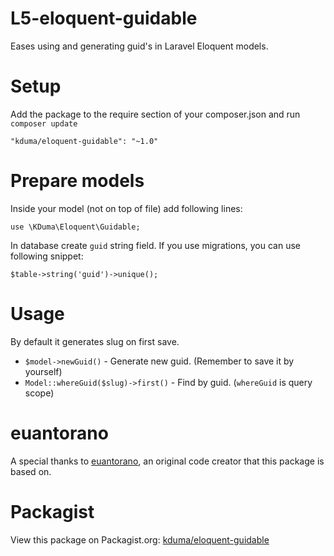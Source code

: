 # L5-eloquent-guidable
Eases using and generating guid's in Laravel Eloquent models.

# Setup
Add the package to the require section of your composer.json and run `composer update`

    "kduma/eloquent-guidable": "~1.0"

# Prepare models
Inside your model (not on top of file) add following lines:
    
    use \KDuma\Eloquent\Guidable;

In database create `guid` string field. If you use migrations, you can use following snippet:

    $table->string('guid')->unique();

# Usage
By default it generates slug on first save.

- `$model->newGuid()` - Generate new guid. (Remember to save it by yourself)
- `Model::whereGuid($slug)->first()` - Find by guid. (`whereGuid` is query scope)
   

# euantorano

A special thanks to [euantorano](http://forumsarchive.laravel.io/viewtopic.php?id=6629#6), an original code creator that this package is based on.

# Packagist
View this package on Packagist.org: [kduma/eloquent-guidable](https://packagist.org/packages/kduma/eloquent-guidable)
